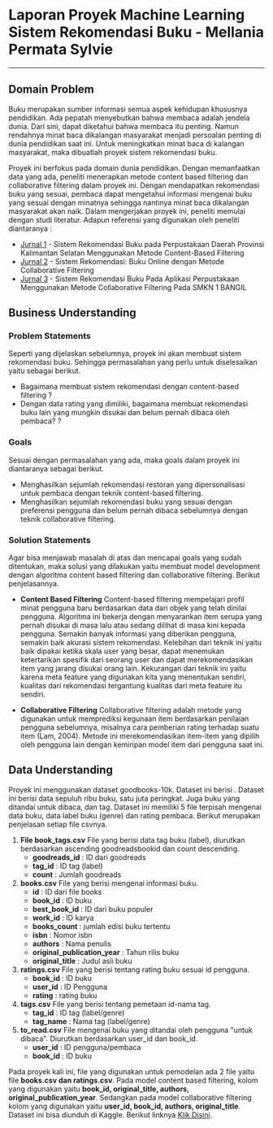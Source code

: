 # Laporan Proyek Machine Learning Sistem Rekomendasi Buku - Mellania Permata Sylvie
---
 
## Domain Problem
Buku    merupakan    sumber    informasi    semua    aspek    kehidupan    khususnya pendidikan.  Ada pepatah menyebutkan bahwa membaca adalah jendela dunia. Dari sini, dapat diketahui bahwa membaca itu penting. Namun  rendahnya  minat  baca  dikalangan  masyarakat  menjadi  persoalan penting    di    dunia    pendidikan    saat    ini. Untuk meningkatkan minat baca di kalangan masyarakat, maka dibuatlah proyek sistem rekomendasi buku.

Proyek ini berfokus pada domain dunia pendidikan. Dengan memanfaatkan data yang ada, peneliti menerapkan metode content based filtering dan collaborative filtering dalam proyek ini. Dengan mendapatkan rekomendasi buku yang sesuai, pembaca dapat mengetahui informasi mengenai buku yang sesuai dengan minatnya sehingga nantinya minat baca dikalangan masyarakat akan naik.
Dalam mengerjakan proyek ini, peneliti memulai dengan studi literatur. Adapun referensi yang digunakan oleh peneliti diantaranya :
- [Jurnal 1]  -  Sistem Rekomendasi Buku pada Perpustakaan Daerah Provinsi Kalimantan Selatan Menggunakan Metode Content-Based Filtering 
- [Jurnal 2]  -  Sistem Rekomendasi: Buku Online dengan Metode Collaborative Filtering
- [Jurnal 3]  -  Sistem Rekomendasi Buku Pada Aplikasi Perpustakaan Menggunakan Metode Collaborative Filtering Pada SMKN 1 BANGIL

## Business Understanding
### Problem Statements
Seperti yang dijelaskan sebelumnya, proyek ini akan membuat  sistem rekomendasi buku. Sehingga permasalahan yang perlu untuk diselesaikan yaitu sebagai berikut.
- Bagaimana membuat sistem rekomendasi dengan content-based filtering ?
- Dengan data rating yang dimiliki, bagaimana membuat rekomendasi buku lain yang mungkin disukai dan belum pernah dibaca oleh pembaca?  ?

### Goals
Sesuai dengan permasalahan yang ada, maka goals dalam proyek ini diantaranya sebagai berikut.
- Menghasilkan sejumlah rekomendasi restoran yang dipersonalisasi untuk pembaca dengan teknik content-based filtering.
- Menghasilkan sejumlah rekomendasi buku yang sesuai dengan preferensi pengguna dan belum pernah dibaca sebelumnya dengan teknik collaborative filtering.

### Solution Statements
Agar bisa menjawab masalah di atas dan mencapai goals yang sudah ditentukan, maka solusi yang dilakukan yaitu membuat model development dengan algoritma content based filtering dan collaborative filtering. Berikut penjelasannya.
- **Content Based Filtering**
Content-based filtering mempelajari profil minat pengguna baru berdasarkan data dari objek yang telah dinilai pengguna. Algoritma ini bekerja dengan menyarankan item serupa yang pernah disukai di masa lalu atau sedang dilihat di masa kini kepada pengguna. Semakin banyak informasi yang diberikan pengguna, semakin baik akurasi sistem rekomendasi.
Kelebihan dari teknik ini yaitu baik dipakai ketika skala user yang besar, dapat menemukan ketertarikan spesifik dari seorang user dan dapat merekomendasikan item yang jarang disukai orang lain.
Kekurangan dari teknik ini yaitu karena meta feature yang digunakan kita yang menentukan sendiri, kualitas dari rekomendasi tergantung kualitas dari meta feature itu sendiri.

- **Collaborative Filtering**
Collaborative filtering adalah metode yang digunakan untuk memprediksi kegunaan item berdasarkan penilaian pengguna sebelumnya, misalnya cara pemberian rating terhadap suatu item (Lam, 2004). Metode ini merekomendasikan item-item yang dipilih oleh   pengguna lain dengan kemiripan model item dari pengguna saat ini.

## Data Understanding
Proyek ini menggunakan dataset goodbooks-10k. Dataset ini berisi . Dataset ini berisi data sepuluh ribu buku, satu juta peringkat. Juga buku yang ditandai untuk dibaca, dan tag. Dataset ini memiliki 5 file terpisah mengenai data buku, data label buku (genre) dan rating pembaca. Berikut merupakan penjelasan setiap file csvnya. 
1. **File book_tags.csv**
File yang berisi data tag buku (label), diurutkan berdasarkan ascending goodreadsbookid dan count descending.
    - **goodreads_id** : ID dari goodreads
    - **tag_id** : ID tag (label)
    - **count** : Jumlah goodreads
2. **books.csv**
File yang berisi mengenai informasi buku.
    - **id** : ID dari file books
    - **book_id** : ID buku
    - **best_book_id** : ID dari buku populer
    - **work_id** : ID karya
    - **books_count** : jumlah edisi buku tertentu
    - **isbn** : Nomor isbn
    - **authors** : Nama penulis
    - **original_publication_year** : Tahun rilis buku
    - **original_title** : Judul asli buku
3. **ratings.csv**
File yang berisi tentang rating buku sesuai id pengguna.
    - **book_id** : ID buku
    - **user_id** : ID Pengguna
    - **rating** : rating buku
4. **tags.csv**
File yang berisi tentang pemetaan id-nama tag.
    - **tag_id** : ID tag (label/genre)
    - **tag_name** : Nama tag (label/genre)
5. **to_read.csv**
File mengenai buku yang ditandai oleh pengguna "untuk dibaca". Diurutkan berdasarkan user_id dan book_id.
    - **user_id** : ID pengguna/pembaca
    - **book_id** : ID buku

Pada proyek kali ini, file yang digunakan untuk pemodelan ada 2 file yaitu file **books.csv dan ratings.csv**. Pada model content based filtering, kolom yang digunakan yaitu **book_id, original_title, authors, original_publication_year**. Sedangkan pada model collaborative filtering kolom yang digunakan yaitu **user_id, book_id, authors, original_title**.
Dataset ini bisa diunduh di Kaggle. Berikut linknya [Klik Disini].

[//]: # (berikut merupakan daftar link yang digunakan)

[Jurnal 1]: <https://journal.universitasbumigora.ac.id/index.php/matrik/article/view/617>
[Jurnal 2]: <https://ejournal.akprind.ac.id/index.php/technoscientia/article/view/612>
[Jurnal 3]: <https://www.jurnal.stmik-yadika.ac.id/index.php/spirit/article/view/52>
[Klik Disini]: <https://www.kaggle.com/zygmunt/goodbooks-10k>
